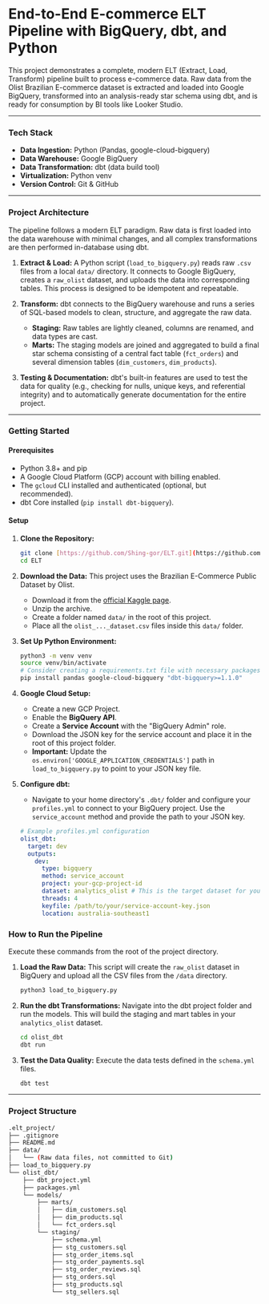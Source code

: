 # End-to-End E-commerce ELT Pipeline with BigQuery, dbt, and Python

This project demonstrates a complete, modern ELT (Extract, Load, Transform) pipeline built to process e-commerce data. Raw data from the Olist Brazilian E-commerce dataset is extracted and loaded into Google BigQuery, transformed into an analysis-ready star schema using dbt, and is ready for consumption by BI tools like Looker Studio.



---

### Tech Stack

* **Data Ingestion:** Python (Pandas, google-cloud-bigquery)
* **Data Warehouse:** Google BigQuery
* **Data Transformation:** dbt (data build tool)
* **Virtualization:** Python venv
* **Version Control:** Git & GitHub

---

### Project Architecture

The pipeline follows a modern ELT paradigm. Raw data is first loaded into the data warehouse with minimal changes, and all complex transformations are then performed in-database using dbt.



1.  **Extract & Load:** A Python script (`load_to_bigquery.py`) reads raw `.csv` files from a local `data/` directory. It connects to Google BigQuery, creates a `raw_olist` dataset, and uploads the data into corresponding tables. This process is designed to be idempotent and repeatable.

2.  **Transform:** dbt connects to the BigQuery warehouse and runs a series of SQL-based models to clean, structure, and aggregate the raw data.
    * **Staging:** Raw tables are lightly cleaned, columns are renamed, and data types are cast.
    * **Marts:** The staging models are joined and aggregated to build a final star schema consisting of a central fact table (`fct_orders`) and several dimension tables (`dim_customers`, `dim_products`).

3.  **Testing & Documentation:** dbt's built-in features are used to test the data for quality (e.g., checking for nulls, unique keys, and referential integrity) and to automatically generate documentation for the entire project.

---

### Getting Started

#### Prerequisites

* Python 3.8+ and pip
* A Google Cloud Platform (GCP) account with billing enabled.
* The `gcloud` CLI installed and authenticated (optional, but recommended).
* dbt Core installed (`pip install dbt-bigquery`).

#### Setup

1.  **Clone the Repository:**
    ```bash
    git clone [https://github.com/Shing-gor/ELT.git](https://github.com/Shing-gor/ELT.git)
    cd ELT
    ```

2.  **Download the Data:**
    This project uses the Brazilian E-Commerce Public Dataset by Olist.
    * Download it from the [official Kaggle page](https://www.kaggle.com/datasets/olistbr/brazilian-ecommerce).
    * Unzip the archive.
    * Create a folder named `data/` in the root of this project.
    * Place all the `olist_..._dataset.csv` files inside this `data/` folder.

3.  **Set Up Python Environment:**
    ```bash
    python3 -m venv venv
    source venv/bin/activate
    # Consider creating a requirements.txt file with necessary packages
    pip install pandas google-cloud-bigquery "dbt-bigquery>=1.1.0"
    ```

4.  **Google Cloud Setup:**
    * Create a new GCP Project.
    * Enable the **BigQuery API**.
    * Create a **Service Account** with the "BigQuery Admin" role.
    * Download the JSON key for the service account and place it in the root of this project folder.
    * **Important:** Update the `os.environ['GOOGLE_APPLICATION_CREDENTIALS']` path in `load_to_bigquery.py` to point to your JSON key file.

5.  **Configure dbt:**
    * Navigate to your home directory's `.dbt/` folder and configure your `profiles.yml` to connect to your BigQuery project. Use the `service_account` method and provide the path to your JSON key.
    ```yaml
    # Example profiles.yml configuration
    olist_dbt:
      target: dev
      outputs:
        dev:
          type: bigquery
          method: service_account
          project: your-gcp-project-id
          dataset: analytics_olist # This is the target dataset for your models
          threads: 4
          keyfile: /path/to/your/service-account-key.json
          location: australia-southeast1
    ```
   
### How to Run the Pipeline

Execute these commands from the root of the project directory.

1.  **Load the Raw Data:**
    This script will create the `raw_olist` dataset in BigQuery and upload all the CSV files from the `/data` directory.
    ```bash
    python3 load_to_bigquery.py
    ```

2.  **Run the dbt Transformations:**
    Navigate into the dbt project folder and run the models. This will build the staging and mart tables in your `analytics_olist` dataset.
    ```bash
    cd olist_dbt
    dbt run
    ```

3.  **Test the Data Quality:**
    Execute the data tests defined in the `schema.yml` files.
    ```bash
    dbt test
    ```

---

### Project Structure

```bash
.elt_project/ 
├── .gitignore 
├── README.md
├── data/
│   └── (Raw data files, not committed to Git)
├── load_to_bigquery.py
└── olist_dbt/
    ├── dbt_project.yml
    ├── packages.yml
    └── models/
        ├── marts/
        │   ├── dim_customers.sql
        │   ├── dim_products.sql
        │   └── fct_orders.sql
        └── staging/
            ├── schema.yml
            ├── stg_customers.sql
            ├── stg_order_items.sql
            ├── stg_order_payments.sql
            ├── stg_order_reviews.sql
            ├── stg_orders.sql
            ├── stg_products.sql
            └── stg_sellers.sql
   ```
